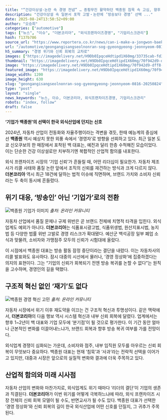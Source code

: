 ```yaml
---
title: "“건강이상설·논란 속 경영 전념” … 종횡무진 활약하던 백종원 침묵 속 고심, 향후 방향 가늠할 결정적 시점!"
description: "건강이상설 속 일본서 포착 고발‧논란에 ‘방송보다 경영’ 선택 ..."
date: 2025-08-24T13:50:52+09:00
author: "오승희"
categories: ["automotive"]
tags: ["뉴스", "이슈", "더본코리아", "외식프랜차이즈경영", "기업리스크관리"]
hash: f137b786
source_url: "https://www.reportera.co.kr/news/can-i-make-a-jongwon-baek-comeback/"
url: "/automotive/geongangisangseolnonran-sog-gyeongyeong-jeonnyeom-0816-20250824/"
h5_summary: "경영 위기와 신뢰 회복의 교차로"
images: ["https://imagedelivery.net/H9Db0IpqceHdtipd1X60mg/33735cab-fd3c-4a6d-d7f5-3b51b7026b00/public", "https://imagedelivery.net/H9Db0IpqceHdtipd1X60mg/70f942d9-dff8-45ac-f45d-db4db56a6a00/public", "https://imagedelivery.net/H9Db0IpqceHdtipd1X60mg/a4d33e7d-9670-4487-fc07-14e8934ac600/public"]
thumbnail: "https://imagedelivery.net/H9Db0IpqceHdtipd1X60mg/70f942d9-dff8-45ac-f45d-db4db56a6a00/public"
image: "https://imagedelivery.net/H9Db0IpqceHdtipd1X60mg/70f942d9-dff8-45ac-f45d-db4db56a6a00/public"
featured_image: "https://imagedelivery.net/H9Db0IpqceHdtipd1X60mg/70f942d9-dff8-45ac-f45d-db4db56a6a00/public"
image_width: 1200
image_height: 630
slug: "geongangisangseolnonran-sog-gyeongyeong-jeonnyeom-0816-20250824"
type: "post"
layout: "single"
news_keywords: "뉴스, 이슈, 더본코리아, 외식프랜차이즈경영, 기업리스크관리"
robots: "index, follow"
draft: false
---
```


**‘기업가 백종원’의 선택이 한국 외식산업에 던지는 신호**

2024년, 자동차 산업이 전동화와 자율주행이라는 격변을 겪듯, 한때 예능계의 중심에 선 **백종원** 역시 예상치 못한 외풍 속에서 ‘경영자’로 방향을 선회하고 있다. 최근 일본 도쿄 신오쿠보의 한 매장에서 포착된 백 대표는, 예전과 달리 한층 수척해진 모습이었다. 이는 단순한 건강 이상설로만 치부하기엔 복합적인 산업적 함의를 내포한다.

외식 프랜차이즈 시장의 ‘기업 신뢰’가 흔들릴 때, 어떤 리더십이 필요한가. 자동차 제조사가 리콜 사태와 품질 논란 앞에서 조직의 신뢰를 재건하는 방식과 크게 다르지 않다. **더본코리아** 역시 최근 18건에 달하는 법적 이슈에 직면하며, 브랜드 가치와 소비자 신뢰라는 두 축이 동시에 흔들렸다.

## 위기 대응, ‘방송인’ 아닌 ‘기업가’로의 전환

![백종원 기업가 이미지](https://imagedelivery.net/H9Db0IpqceHdtipd1X60mg/33735cab-fd3c-4a6d-d7f5-3b51b7026b00/public)
*출처: 온라인 커뮤니티*


자동차 산업에서 품질 문제나 규제 위반은 곧 브랜드 전체에 치명적 타격을 입힌다. 외식업계도 예외가 아니다. **더본코리아**는 식품표시광고법, 식품위생법, 원산지표시법, 농지법 등 다양한 법률 위반 고발로 경영 리스크가 확대됐다. 예산군 백석공장 일부 폐업 소식과 맞물려, 소비자와 가맹점주 모두의 신뢰가 시험대에 올랐다.

이 시점에서 백종원 대표는 방송 활동 잠정 중단이라는 결단을 내렸다. 이는 자동차사의 리콜 발표와도 유사하다. 잠시 대중의 시선에서 물러나, ‘경영 정상화’에 집중하겠다는 의지의 표현이다. 그는 “기업의 신뢰가 회복되기 전엔 방송 복귀를 논할 수 없다”는 원칙을 고수하며, 경영인의 길을 택했다.

## 구조적 혁신 없인 ‘재기’도 없다

![백종원 경영 혁신 고민](https://imagedelivery.net/H9Db0IpqceHdtipd1X60mg/a4d33e7d-9670-4487-fc07-14e8934ac600/public)
*출처: 온라인 커뮤니티*


자동차 시장에서 위기 이후 재도약을 이끄는 건 구조적 혁신과 투명성이다. 같은 맥락에서, **더본코리아**의 다음 행보 역시 시스템 혁신과 내부 신뢰 회복에 달렸다. 업계에서는 향후 1~2년이 백 대표와 기업 모두에 ‘분기점’이 될 것으로 평가한다. 이 기간 동안 얼마나 근본적인 변화를 이끌어내느냐가, 브랜드 회복과 향후 방송 복귀 여부를 가를 전망이다.

외식업계 경쟁이 심화되는 가운데, 소비자와 점주, 내부 임직원 모두를 아우르는 신뢰 회복이 무엇보다 중요하다. 백종원 대표는 현재 ‘침묵’과 ‘사과’라는 전략적 선택을 이어가고 있지만, 대중과 시장은 앞으로의 실질적 변화와 결과에 더욱 주목하고 있다.

## 산업적 함의와 미래 시사점

자동차 산업의 변화와 마찬가지로, 외식업계도 위기 때마다 ‘리더의 결단’이 기업의 생존과 직결된다. **더본코리아**가 이번 위기를 어떻게 극복하느냐에 따라, 외식 프랜차이즈 시장 전체의 신뢰 회복 모델이 될 수도, 반면교사가 될 수도 있다. 백종원 대표가 선택한 ‘경영 정상화’와 신뢰 회복의 길이 한국 외식산업에 어떤 신호를 던질지, 그 귀추가 주목된다.
